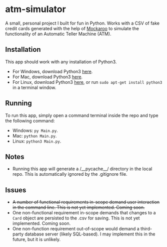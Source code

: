 # atm-simulator

A small, personal project I built for fun in Python. Works with a CSV of fake credit cards generated with the help of [Mockaroo](https://www.mockaroo.com/) to simulate the functionality of an Automatic Teller Machine (ATM).

## Installation
This app should work with any installation of Python3.
- For Windows, download Python3 [here](https://www.python.org/downloads/windows/).
- For Mac, download Python3 [here](https://www.python.org/downloads/macos/).
- For Linux, download Python3 [here](https://www.python.org/downloads/source/), or run `sudo apt-get install python3` in a terminal window.

## Running
To run this app, simply open a command terminal inside the repo and type the following command: 
- Windows: `py Main.py`.
- Mac: `python Main.py`.
- Linux: `python3 Main.py`.

## Notes
- Running this app will generate a /\_\_pycache\_\_/ directory in the local repo. This is automatically ignored by the .gitignore file.

## Issues
- ~~A number of functional requirements in-scope demand user interaction in the command line. This is not yet implemented. Coming soon.~~
- One non-functional requirement in-scope demands that changes to a `Card` object are persisted to the .csv for saving. This is not yet implemented. Coming soon.
- One non-function requirement out-of-scope would demand a third-party database server (likely SQL-based). I may implement this in the future, but it is unlikely.
